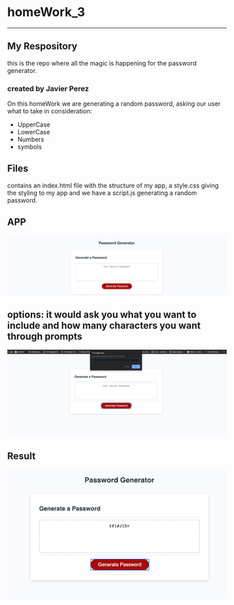 # homeWork_3

<hr>

## My Respository
this is the repo where all the magic is happening for the password generator.
### created by Javier Perez
On this homeWork we are generating a random password, asking our user what to take in consideration: 
* UpperCase 
* LowerCase
* Numbers
* symbols
## Files
contains an index.html file with the structure of my app, a style.css giving the styling to my app and we have a script.js generating a random 
password.




## APP
![screenshot of the app](./demo/img1.png)
## options: it would ask you what you want to include and how many characters you want through prompts
![scrennshot of how the prompts are display after you click generate](./demo/img2.png)
 ## Result
 ![generate Password](./demo/img3.png)







